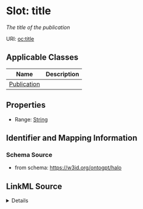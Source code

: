 # Slot: title
_The title of the publication_


URI: [oc:title](http://w3id.org/ontogpt/ontology-class-templatetitle)



<!-- no inheritance hierarchy -->




## Applicable Classes

| Name | Description |
| --- | --- |
[Publication](Publication.md) | 






## Properties

* Range: [String](String.md)







## Identifier and Mapping Information







### Schema Source


* from schema: https://w3id.org/ontogpt/halo




## LinkML Source

<details>
```yaml
name: title
description: The title of the publication
from_schema: https://w3id.org/ontogpt/halo
rank: 1000
alias: title
owner: Publication
domain_of:
- Publication
range: string

```
</details>